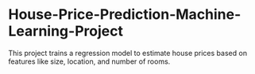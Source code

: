 # House-Price-Prediction-Machine-Learning-Project
This project trains a regression model to estimate house prices based on features like size, location, and number of rooms.

